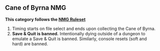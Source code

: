 ## Cane of Byrna NMG

**This category follows the [NMG Ruleset](https://www.speedrun.com/alttp?h=No_Major_Glitches-Any&rules=category&x=wk6jz5rd-2lg2368p.013xwzr1)**

1. Timing starts on file select and ends upon collecting the Cane of Byrna.
2. **Save & Quit is banned.** Intentionally dying outside of a dungeon to emulate a Save & Quit is banned. Similarly, console resets (soft and hard) are banned.
